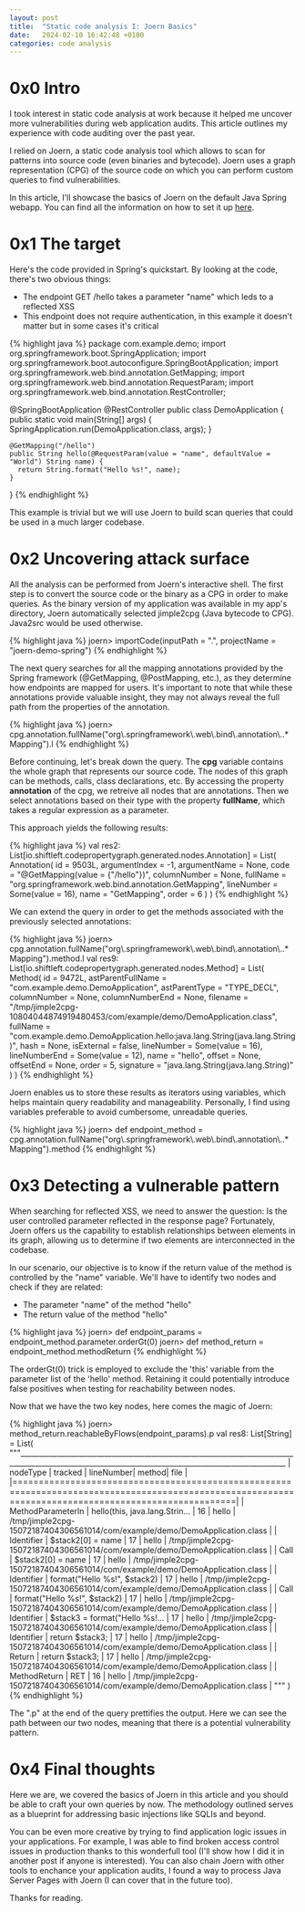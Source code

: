 ```yaml
---
layout: post
title:  "Static code analysis I: Joern Basics"
date:   2024-02-10 16:42:48 +0100
categories: code analysis
---
```


# 0x0 Intro

I took interest in static code analysis at work because it helped me uncover more vulnerabilities during web application audits. This article outlines my experience with code auditing over the past year.

I relied on Joern, a static code analysis tool which allows to scan for patterns into source code (even binaries and bytecode). Joern uses a graph representation (CPG) of the source code on which you can perform custom queries to find vulnerabilities.

In this article, I'll showcase the basics of Joern on the default Java Spring webapp. You can find all the information on how to set it up [here](https://spring.io/quickstart).

# 0x1 The target 

Here's the code provided in Spring's quickstart. By looking at the code, there's two obvious things:
- The endpoint GET /hello takes a parameter "name" which leds to a reflected XSS
- This endpoint does not require authentication, in this example it doesn't matter but in some cases it's critical

{% highlight java %}
package com.example.demo;
import org.springframework.boot.SpringApplication;
import org.springframework.boot.autoconfigure.SpringBootApplication;
import org.springframework.web.bind.annotation.GetMapping;
import org.springframework.web.bind.annotation.RequestParam;
import org.springframework.web.bind.annotation.RestController;

@SpringBootApplication
@RestController
public class DemoApplication {
    public static void main(String[] args) {
      SpringApplication.run(DemoApplication.class, args);
    }

    @GetMapping("/hello")
    public String hello(@RequestParam(value = "name", defaultValue = "World") String name) {
      return String.format("Hello %s!", name);
    }
}
{% endhighlight %}

This example is trivial but we will use Joern to build scan queries that could be used in a much larger codebase.

# 0x2 Uncovering attack surface

All the analysis can be performed from Joern's interactive shell. The first step is to convert the source code  or the binary as a CPG in order to make queries. As the binary version of my application was available in my app's directory, Joern automatically selected jimple2cpg (Java bytecode to CPG). Java2src would be used otherwise.

{% highlight java %}
joern> importCode(inputPath = ".", projectName = "joern-demo-spring")
{% endhighlight %}

The next query searches for all the mapping annotations provided by the Spring framework (@GetMapping, @PostMapping, etc.), as they determine how endpoints are mapped for users. It's important to note that while these annotations provide valuable insight, they may not always reveal the full path from the properties of the annotation.

{% highlight java %}
joern> cpg.annotation.fullName("org\\.springframework\\.web\\.bind\\.annotation\\..*Mapping").l
{% endhighlight %}

Before continuing, let's break down the query. The **cpg** variable contains the whole graph that represents our source code. The nodes of this graph can be methods, calls, class declarations, etc. By accessing the property **annotation** of the cpg, we retreive all nodes that are annotations. Then we select annotations based on their type with the property **fullName**, which takes a regular expression as a parameter.

This approach yields the following results:

{% highlight java %}
val res2: List[io.shiftleft.codepropertygraph.generated.nodes.Annotation] = List(
  Annotation(
    id = 9503L,
    argumentIndex = -1,
    argumentName = None,
    code = "@GetMapping(value = {\"/hello\"})",
    columnNumber = None,
    fullName = "org.springframework.web.bind.annotation.GetMapping",
    lineNumber = Some(value = 16),
    name = "GetMapping",
    order = 6
  )
)
{% endhighlight %}

We can extend the query in order to get the methods associated with the previously selected annotations:

{% highlight java %}
joern> cpg.annotation.fullName("org\\.springframework\\.web\\.bind\\.annotation\\..*Mapping").method.l
val res9: List[io.shiftleft.codepropertygraph.generated.nodes.Method] = List(
  Method(
    id = 9472L,
    astParentFullName = "com.example.demo.DemoApplication",
    astParentType = "TYPE_DECL",
    columnNumber = None,
    columnNumberEnd = None,
    filename = "/tmp/jimple2cpg-10804044874919480453/com/example/demo/DemoApplication.class",
    fullName = "com.example.demo.DemoApplication.hello:java.lang.String(java.lang.String)",
    hash = None,
    isExternal = false,
    lineNumber = Some(value = 16),
    lineNumberEnd = Some(value = 12),
    name = "hello",
    offset = None,
    offsetEnd = None,
    order = 5,
    signature = "java.lang.String(java.lang.String)"
  )
)
{% endhighlight %}

Joern enables us to store these results as iterators using variables, which helps maintain query readability and manageability. Personally, I find using variables preferable to avoid cumbersome, unreadable queries.

{% highlight java %}
joern> def endpoint_method = cpg.annotation.fullName("org\\.springframework\\.web\\.bind\\.annotation\\..*Mapping").method
{% endhighlight %}

# 0x3 Detecting a vulnerable pattern

When searching for reflected XSS, we need to answer the question: Is the user controlled parameter reflected in the response page? Fortunately, Joern offers us the capability to establish relationships between elements in its graph, allowing us to determine if two elements are interconnected in the codebase.

In our scenario, our objective is to know if the return value of the method is controlled by the "name" variable. We'll have to identify two nodes and check if they are related:
- The parameter "name" of the method "hello"
- The return value of the method "hello"

{% highlight java %}
joern> def endpoint_params = endpoint_method.parameter.orderGt(0)
joern> def method_return = endpoint_method.methodReturn
{% endhighlight %}

The orderGt(0) trick is employed to exclude the 'this' variable from the parameter list of the 'hello' method. Retaining it could potentially introduce false positives when testing for reachability between nodes.

Now that we have the two key nodes, here comes the magic of Joern:

{% highlight java %}
joern> method_return.reachableByFlows(endpoint_params).p
val res8: List[String] = List(
  """_______________________________________________________________________________________________________________________________________________________
| nodeType          | tracked                        | lineNumber| method| file                                                                        |
|======================================================================================================================================================|
| MethodParameterIn | hello(this, java.lang.Strin... | 16        | hello | /tmp/jimple2cpg-15072187404306561014/com/example/demo/DemoApplication.class |
| Identifier        | $stack2[0] = name              | 17        | hello | /tmp/jimple2cpg-15072187404306561014/com/example/demo/DemoApplication.class |
| Call              | $stack2[0] = name              | 17        | hello | /tmp/jimple2cpg-15072187404306561014/com/example/demo/DemoApplication.class |
| Identifier        | format(\"Hello %s!\", $stack2)   | 17        | hello | /tmp/jimple2cpg-15072187404306561014/com/example/demo/DemoApplication.class |
| Call              | format(\"Hello %s!\", $stack2)   | 17        | hello | /tmp/jimple2cpg-15072187404306561014/com/example/demo/DemoApplication.class |
| Identifier        | $stack3 = format(\"Hello %s!... | 17        | hello | /tmp/jimple2cpg-15072187404306561014/com/example/demo/DemoApplication.class |
| Identifier        | return $stack3;                | 17        | hello | /tmp/jimple2cpg-15072187404306561014/com/example/demo/DemoApplication.class |
| Return            | return $stack3;                | 17        | hello | /tmp/jimple2cpg-15072187404306561014/com/example/demo/DemoApplication.class |
| MethodReturn      | RET                            | 16        | hello | /tmp/jimple2cpg-15072187404306561014/com/example/demo/DemoApplication.class |
"""
)
{% endhighlight %}

The ".p" at the end of the query prettifies the output. Here we can see the path between our two nodes, meaning that there is a potential vulnerability pattern.

# 0x4 Final thoughts

Here we are, we covered the basics of Joern in this article and you should be able to craft your own queries by now. The methodology outlined serves as a blueprint for addressing basic injections like SQLIs and beyond.

You can be even more creative by trying to find application logic issues in your applications. For example, I was able to find broken access control issues in production thanks to this wonderfull tool (I'll show how I did it in another post if anyone is interested). You can also chain Joern with other tools to enchance your application audits, I found a way to process Java Server Pages with Joern (I can cover that in the future too).

Thanks for reading.
